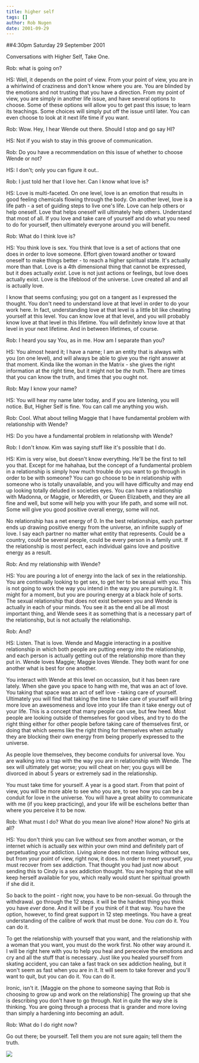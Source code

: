 ```yaml
---
title: higher self
tags: []
author: Rob Nugen
date: 2001-09-29
---
```


##4:30pm Saturday 29 September 2001

<p>Conversations with Higher Self, Take One.</p>

<p>Rob: what is going on?</p>

<p>HS: Well, it depends on the point of view.  From your point of
view, you are in a whirlwind of craziness and don't know where you
are.  You are blinded by the emotions and not trusting that you have a
direction.  From my point of view, you are simply in another life
issue, and have several options to choose.  Some of these options will
allow you to get past this issue; to learn its teachings.  Some
choices will simply put off the issue until later.  You can even
choose to look at it next life time if you want.</p>

<p>Rob: Wow.  Hey, I hear Wende out there.  Should I stop and go say
HI?</p>

<p>HS: Not if you wish to stay in this groove of communication.</p>

<p>Rob: Do you have a recommendation on this issue of whether to
choose Wende or not?</p>

<p>HS: I don't; only you can figure it out..</p>

<p>Rob: I just told her that I love her.  Can I know what love is?</p>

<p>HS: Love is multi-faceted.  On one level, love is an emotion that
results in good feeling chemicals flowing through the body.  On
another level, love is a life path - a set of guiding steps to live
one's life.  Love can help others or help oneself.  Love that helps
oneself will ultimately help others.  Understand that most of all.  If
you love and take care of yourself and do what you need to do for
yourself, then ultimately everyone around you will benefit.</p>

<p>Rob:  What do I think love is?</p>

<p>HS: You think love is sex.  You think that love is a set of actions
that one does in order to love someone.  Effort given toward another
or toward oneself to make things better - to reach a higher spiritual
state.  It's actually more than that.  Love is a 4th dimensional thing
that cannot be expressed, but it does actually <em>exist</em>.  Love
is not just actions or feelings, but love does actually exist.  Love
is the lifeblood of the universe.  Love created all and all is
actually love.</p>

<p>I know that seems confusing; you got on a tangent as I expressed
the thought.  You don't need to understand love at that level in order
to do your work here.  In fact, understanding love at that level is a
little bit like cheating yourself at this level.  You can know love at
that level, and you will probably know love at that level in this
lifetime.  You will definitely know love at that level in your next
lifetime.  And in between lifetimes, of course.</p>

<p>Rob:  I heard you say You, as in me.  How am I
separate than you?</p>

<p>HS: You almost heard it; I have a name; I am an entity that is
always with you (on one level), and will always be able to give you
the right answer at that moment.  Kinda like the woman in the Matrix -
she gives the right information at the right time, but it might not be
<em>the truth</em>.  There are times that you can know the truth, and
times that you ought not.</p>

<p>Rob:  May I know your name?</p>

<p>HS: You will hear my name later today, and if you are listening,
you will notice.  But, Higher Self is fine.  You can call me anything
you wish.</p>

<p>Rob: Cool.  What about telling Maggie that I have fundamental
problem with relationship with Wende?</p>

<p>HS: Do you have a fundamental problem in relationshp with
Wende?</p>

<p>Rob: I don't know.  Kim was saying stuff like it's possible that I
do.</p>

<p>HS: Kim is very wise, but doesn't know everything.  He'll be the
first to tell you that.  Except for me hahahaa, but the concept of a
fundamental problem in a relationship is simply how much trouble do
you want to go through in order to be with someone?  You can go choose
to be in relationship with someone who is totally unavailable, and you
will have difficulty and may end up looking totally deluded in
societies eyes.  You can have a relationship with Madonna, or Maggie,
or Meredith, or Queen Elizabeth, and they are all fine and well, but
some will help you with your life path, and some will not.  Some will
give you good positive overall energy, some will not.</p>

<p>No relationship has a net energy of 0.  In the best relationships,
each partner ends up drawing positive energy from the universe, an
infinite supply of love.  I say each partner no matter what entity
that represents.  Could be a country, could be several people, could
be every person in a family unit.  If the relationship is most
perfect, each individual gains love and positive energy as a
result.</p>

<p>Rob:  And my relationship with Wende?</p>

<p>HS: You are pouring a lot of energy into the lack of sex in the
relationship. You are continually looking to get sex, to get her to be
sexual with you.  This is not going to work the way you intend in the
way you are pursuing it.  It might for a moment, but you are pouring
energy at a black hole of sorts.  The sexual relationship that does
not exist between you and Wende is actually in each of your minds.
You see it as the end all be all most important thing, and Wende sees
it as something that is a necessary part of the relationship, but is
not actually the relationship.</p>

<p>Rob:  And?</p>

<p>HS: Listen.  That is love.  Wende and Maggie interacting in a
positive relationship in which both people are putting energy into the
relationship, and each person is actually getting out of the
relationship more than they put in.  Wende loves Maggie; Maggie loves
Wende.  They both want for one another what is best for one
another.</p>

<p>You interact with Wende at this level on occassion, but it has been
rare lately.  When she gave you space to hang with me, that was an act
of love.  You taking that space was an act of self love - taking care
of yourself.  Ultimately you will find that taking the time to take
care of yourself will bring more love an awesomeness and love into
your life than it take energy out of your life.  This is a concept
that many people can use, but few heed.  Most people are looking
outside of themselves for good vibes, and try to do the right thing
either for other people before taking care of themselves first, or
doing that which seems like the right thing for themselves when
actually they are blocking their own energy from being properly
expressed to the universe.</p>

<p>As people love themselves, they become conduits for universal love.
You are walking into a trap with the way you are in relationship with
Wende.  The sex will ultimately get worse; you will cheat on her; you
guys will be divorced in about 5 years or extremely sad in the
relationship.</p>

<p>You must take time for yourself.  A year is a good start.  From
that point of view, you will be more able to see who you are, to see
how you can be a conduit for love in the universe.  You will have a
great ability to communicate with me (if you keep practicing), and
your life will be eschelons better than where you perceive it to be
now.</p>

<p>Rob: What must I do?  What do you mean live alone?  How alone?  No
girls at all?</p>

<p>HS: You don't think you can live without sex from another woman, or
the internet which is actually sex within your own mind and definitely
part of perpetuating your addiction.  Living alone does not mean
living without sex, but from your point of view, right now, it does.
In order to meet yourself, you must recover from sex addiction.  That
thought you had just now about sending this to Cindy is a sex
addiction thought.  You are hoping that she will keep herself
available for you, which really would stunt her spiritual growth if
she did it.</p>

<p>So back to the point - right now, you have to be non-sexual.  Go
through the withdrawal.  go through the 12 steps.  it will be the
hardest thing you think you have <em>ever</em> done.  And it will be
if you think of it that way.  You have the option, however, to find
great support in 12 step meetings.  You have a great understanding of
the calibre of work that must be done.  You <em>can</em> do it.  You
can do it.</p>

<p>To get the relationship with yourself that you want, and the
relationship with a woman that you want, you must do the work first.
No other way around it.  I will be right here with you to help you
heal and pereceive the emotions and cry and all the stuff that is
necessary.  Just like you healed yourself from skating accident, you
can take a fast track on sex addiction healing, but it won't seem as
fast when you are in it.  It will seem to take forever and you'll want
to quit, but you can do it.  You can do it.</p>

<p>Ironic, isn't
it. [Maggie on the phone to someone saying that Rob is choosing to grow up and work on the relationship]
The growing up that she is describing you don't have to go through.
Not in quite the way she is thinking.  You are going through a process
that is grander and more loving than simply a hardening into becoming
an adult.</p>

<p>Rob:  What do I do right now?</p>

<p>Go out there; be yourself.  Tell them you are not sure again; tell
them the truth.</p>

<p><img src="/images/rob/wL-ROB.gif"/></p>
